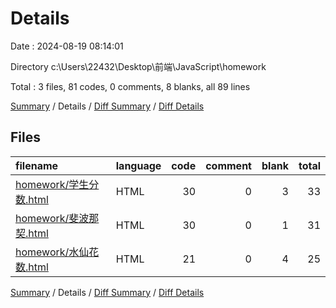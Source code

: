 # Details

Date : 2024-08-19 08:14:01

Directory c:\\Users\\22432\\Desktop\\前端\\JavaScript\\homework

Total : 3 files,  81 codes, 0 comments, 8 blanks, all 89 lines

[Summary](results.md) / Details / [Diff Summary](diff.md) / [Diff Details](diff-details.md)

## Files
| filename | language | code | comment | blank | total |
| :--- | :--- | ---: | ---: | ---: | ---: |
| [homework/学生分数.html](/homework/%E5%AD%A6%E7%94%9F%E5%88%86%E6%95%B0.html) | HTML | 30 | 0 | 3 | 33 |
| [homework/斐波那契.html](/homework/%E6%96%90%E6%B3%A2%E9%82%A3%E5%A5%91.html) | HTML | 30 | 0 | 1 | 31 |
| [homework/水仙花数.html](/homework/%E6%B0%B4%E4%BB%99%E8%8A%B1%E6%95%B0.html) | HTML | 21 | 0 | 4 | 25 |

[Summary](results.md) / Details / [Diff Summary](diff.md) / [Diff Details](diff-details.md)